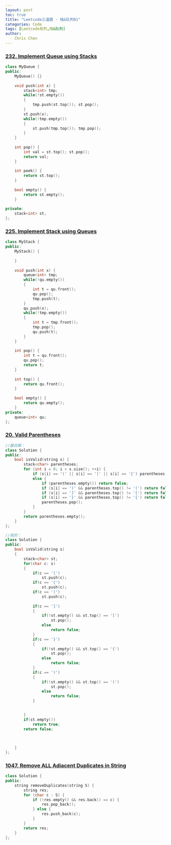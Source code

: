 ```yaml
---
layout: post
toc: true
title: "Leetcode三道题 - 栈&队列01"
categories: Code
tags: [Leetcode系列,栈&队列]
author:
  - Chris Chen
---
```



### <a href = "https://leetcode.com/problems/implement-queue-using-stacks/description/">232. Implement Queue using Stacks</a>
```c++
class MyQueue {
public:
    MyQueue() {}
    
    void push(int x) {
        stack<int> tmp;
        while(!st.empty()) 
        {
            tmp.push(st.top()); st.pop();
        }
        st.push(x);
        while(!tmp.empty()) 
        {
            st.push(tmp.top()); tmp.pop();
        }
    }
    
    int pop() {
        int val = st.top(); st.pop();
        return val;
    }
    
    int peek() {
        return st.top();
    }
    
    bool empty() {
        return st.empty();
    }
    
private:
    stack<int> st;
};
```



### <a href = "https://leetcode.com/problems/implement-stack-using-queues/description/">225. Implement Stack using Queues</a>
```c++
class MyStack {
public:
    MyStack() {
        
    }
    
    void push(int x) {
        queue<int> tmp;
        while(!qu.empty())
        {
            int t = qu.front();
            qu.pop();
            tmp.push(t);
        }
        qu.push(x);
        while(!tmp.empty())
        {
            int t = tmp.front();
            tmp.pop();
            qu.push(t);
        }
    }
    
    int pop() {
        int t = qu.front();
        qu.pop();
        return t;
    }
    
    int top() {
        return qu.front();
    }
    
    bool empty() {
        return qu.empty();
    }
private:
    queue<int> qu;
};
```



### <a href = "https://leetcode.com/problems/valid-parentheses/description/">20. Valid Parentheses</a>
```c++
//最优解：
class Solution {
public:
    bool isValid(string s) {
        stack<char> parentheses;
        for (int i = 0; i < s.size(); ++i) {
            if (s[i] == '(' || s[i] == '[' || s[i] == '{') parentheses.push(s[i]);
            else {
                if (parentheses.empty()) return false;
                if (s[i] == ')' && parentheses.top() != '(') return false;
                if (s[i] == ']' && parentheses.top() != '[') return false;
                if (s[i] == '}' && parentheses.top() != '{') return false;
                parentheses.pop();
            }
        }
        return parentheses.empty();
    }
};

//我的：
class Solution {
public:
    bool isValid(string s) 
    {
        stack<char> st;
        for(char c: s)
        {
            if(c == '[')
                st.push(c);
            if(c == '{')
                st.push(c);
            if(c == '(')
                st.push(c);
            
            if(c == ']')
            {
                if(!st.empty() && st.top() == '[')
                    st.pop();
                else
                    return false;
            }
            if(c == '}')
            {
                if(!st.empty() && st.top() == '{')
                    st.pop();
                else
                    return false;
            }
            if(c == ')')
            {
                if(!st.empty() && st.top() == '(')
                    st.pop();
                else
                    return false;
            }

            
        }
        if(st.empty())
            return true;
        return false;

        
        
    }
};

```


### <a href = "https://leetcode.com/problems/remove-all-adjacent-duplicates-in-string/description/">1047. Remove ALL Adiacent Duplicates in String</a>
```c++
class Solution {
public:
    string removeDuplicates(string S) {
        string res;
        for (char c : S) {
            if (!res.empty() && res.back() == c) {
                res.pop_back();
            } else {
                res.push_back(c);
            }
        }
        return res;
    }
};
```






